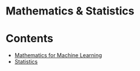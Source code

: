# Mathematics & Statistics

Contents
=======================

* [Mathematics for Machine Learning]()
* [Statistics]()

